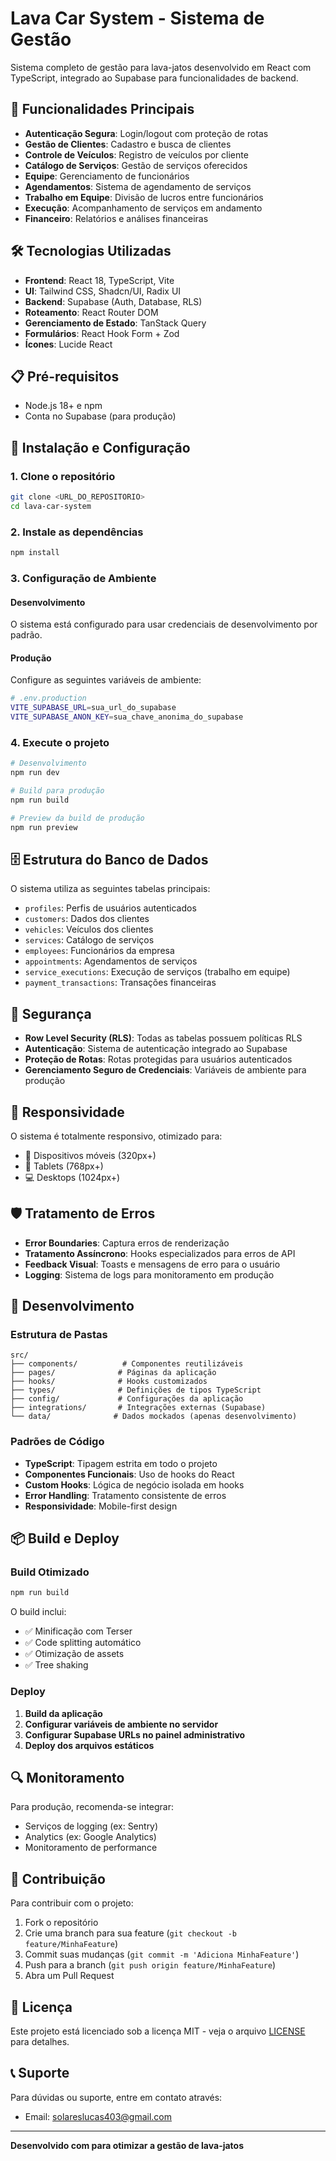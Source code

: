 
# Lava Car System - Sistema de Gestão

Sistema completo de gestão para lava-jatos desenvolvido em React com TypeScript, integrado ao Supabase para funcionalidades de backend.

## 🚀 Funcionalidades Principais

- **Autenticação Segura**: Login/logout com proteção de rotas
- **Gestão de Clientes**: Cadastro e busca de clientes
- **Controle de Veículos**: Registro de veículos por cliente
- **Catálogo de Serviços**: Gestão de serviços oferecidos
- **Equipe**: Gerenciamento de funcionários
- **Agendamentos**: Sistema de agendamento de serviços
- **Trabalho em Equipe**: Divisão de lucros entre funcionários
- **Execução**: Acompanhamento de serviços em andamento
- **Financeiro**: Relatórios e análises financeiras

## 🛠️ Tecnologias Utilizadas

- **Frontend**: React 18, TypeScript, Vite
- **UI**: Tailwind CSS, Shadcn/UI, Radix UI
- **Backend**: Supabase (Auth, Database, RLS)
- **Roteamento**: React Router DOM
- **Gerenciamento de Estado**: TanStack Query
- **Formulários**: React Hook Form + Zod
- **Ícones**: Lucide React

## 📋 Pré-requisitos

- Node.js 18+ e npm
- Conta no Supabase (para produção)

## 🚀 Instalação e Configuração

### 1. Clone o repositório

```bash
git clone <URL_DO_REPOSITORIO>
cd lava-car-system
```

### 2. Instale as dependências

```bash
npm install
```

### 3. Configuração de Ambiente

#### Desenvolvimento
O sistema está configurado para usar credenciais de desenvolvimento por padrão.

#### Produção
Configure as seguintes variáveis de ambiente:

```bash
# .env.production
VITE_SUPABASE_URL=sua_url_do_supabase
VITE_SUPABASE_ANON_KEY=sua_chave_anonima_do_supabase
```

### 4. Execute o projeto

```bash
# Desenvolvimento
npm run dev

# Build para produção
npm run build

# Preview da build de produção
npm run preview
```

## 🗄️ Estrutura do Banco de Dados

O sistema utiliza as seguintes tabelas principais:

- `profiles`: Perfis de usuários autenticados
- `customers`: Dados dos clientes
- `vehicles`: Veículos dos clientes
- `services`: Catálogo de serviços
- `employees`: Funcionários da empresa
- `appointments`: Agendamentos de serviços
- `service_executions`: Execução de serviços (trabalho em equipe)
- `payment_transactions`: Transações financeiras

## 🔐 Segurança

- **Row Level Security (RLS)**: Todas as tabelas possuem políticas RLS
- **Autenticação**: Sistema de autenticação integrado ao Supabase
- **Proteção de Rotas**: Rotas protegidas para usuários autenticados
- **Gerenciamento Seguro de Credenciais**: Variáveis de ambiente para produção

## 📱 Responsividade

O sistema é totalmente responsivo, otimizado para:
- 📱 Dispositivos móveis (320px+)
- 📱 Tablets (768px+)
- 💻 Desktops (1024px+)

## 🛡️ Tratamento de Erros

- **Error Boundaries**: Captura erros de renderização
- **Tratamento Assíncrono**: Hooks especializados para erros de API
- **Feedback Visual**: Toasts e mensagens de erro para o usuário
- **Logging**: Sistema de logs para monitoramento em produção

## 🔧 Desenvolvimento

### Estrutura de Pastas

```
src/
├── components/          # Componentes reutilizáveis
├── pages/              # Páginas da aplicação
├── hooks/              # Hooks customizados
├── types/              # Definições de tipos TypeScript
├── config/             # Configurações da aplicação
├── integrations/       # Integrações externas (Supabase)
└── data/              # Dados mockados (apenas desenvolvimento)
```

### Padrões de Código

- **TypeScript**: Tipagem estrita em todo o projeto
- **Componentes Funcionais**: Uso de hooks do React
- **Custom Hooks**: Lógica de negócio isolada em hooks
- **Error Handling**: Tratamento consistente de erros
- **Responsividade**: Mobile-first design

## 📦 Build e Deploy

### Build Otimizado

```bash
npm run build
```

O build inclui:
- ✅ Minificação com Terser
- ✅ Code splitting automático
- ✅ Otimização de assets
- ✅ Tree shaking

### Deploy

1. **Build da aplicação**
2. **Configurar variáveis de ambiente no servidor**
3. **Configurar Supabase URLs no painel administrativo**
4. **Deploy dos arquivos estáticos**

## 🔍 Monitoramento

Para produção, recomenda-se integrar:
- Serviços de logging (ex: Sentry)
- Analytics (ex: Google Analytics)
- Monitoramento de performance

## 🤝 Contribuição

Para contribuir com o projeto:

1. Fork o repositório
2. Crie uma branch para sua feature (`git checkout -b feature/MinhaFeature`)
3. Commit suas mudanças (`git commit -m 'Adiciona MinhaFeature'`)
4. Push para a branch (`git push origin feature/MinhaFeature`)
5. Abra um Pull Request

## 📄 Licença

Este projeto está licenciado sob a licença MIT - veja o arquivo [LICENSE](LICENSE) para detalhes.

## 📞 Suporte

Para dúvidas ou suporte, entre em contato através:
- Email: solareslucas403@gmail.com

---

**Desenvolvido com para otimizar a gestão de lava-jatos**
